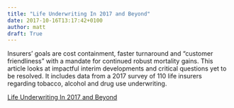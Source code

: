 ```yaml
---
title: "Life Underwriting In 2017 and Beyond"
date: 2017-10-16T13:17:42+0100
author: matt
draft: True
---
```

Insurers’ goals are cost containment, faster turnaround and “customer friendliness” with a mandate for continued robust mortality gains. This article looks at impactful interim developments and critical questions yet to be resolved. It includes data from a 2017 survey of 110 life insurers regarding tobacco, alcohol and drug use underwriting.

[ Life Underwriting In 2017 and Beyond ]( http://www.loma.org/Publications/Documents/Resource/Public/2017/Resource_Cover_Story_October_2017.aspx )
